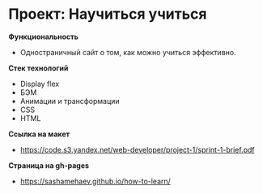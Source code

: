 # Проект: Научиться учиться

**Функциональность**
* Одностраничный сайт о том, как можно учиться эффективно.

**Стек технологий**
* Display flex
* БЭМ
* Анимации и трансформации
* CSS
* HTML

**Ссылка на макет**
* https://code.s3.yandex.net/web-developer/project-1/sprint-1-brief.pdf

**Страница на gh-pages**
* https://sashamehaev.github.io/how-to-learn/
